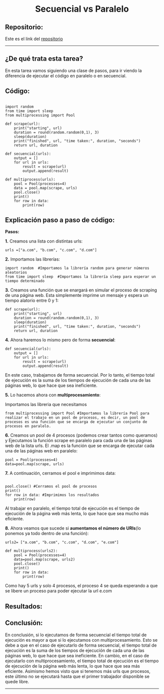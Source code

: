 <h1 align="center">Secuencial vs Paralelo</h1>

<h2>Repositorio:</h2>

Este es el link del [repositorio](https://github.com/albabernal03/Tarea-en-paralelo)

***
<h2>¿De qué trata esta tarea?</h2>
En esta tarea vamos siguiendo una clase de pasos, para ir viendo la diferencia de ejecutar el código en paralelo o en secuencial.

<h2>Código:</h2>

```

import random  
from time import sleep  
from multiprocessing import Pool

def scrape(url):
    print("starting", url)
    duration = round(random.random(0,1), 3) 
    sleep(duration)
    print("finished", url, "time taken:", duration, "seconds")
    return url, duration

def secuencial(urls):
    output = []
    for url in urls:
        result = scrape(url)
        output.append(result)

def multiprocess(urls):
    pool = Pool(processes=4) 
    data = pool.map(scrape, urls)
    pool.close() 
    print()
    for row in data: 
        print(row)

```

<h2>Explicación paso a paso de código:</h2>

**Pasos:**

**1.** Creamos una lista con distintas urls:

```
urls =["a.com", "b.com", "c.com", "d.com"]
```
**2.** Importamos las librerías:

```
import random  #Importamos la librería random para generar números aleatorios
from time import sleep  #Importamos la librería sleep para esperar un tiempo determinado
```

**3.** Creamos una función que se enargará en simular el proceso de scraping de una página web. Esta simplemente imprime un mensaje y espera un tiempo alatorio entre 0 y 1:

```
def scrape(url):
    print("starting", url)
    duration = round(random.random(0,1), 3) 
    sleep(duration)
    print("finished", url, "time taken:", duration, "seconds")
    return url, duration

```

**4.** Ahora haremos lo mismo pero de forma **secuencial**:

```
def secuencial(urls):
    output = []
    for url in urls:
        result = scrape(url)
        output.append(result)

```
En este caso, trabajamos de forma secuencial. Por lo tanto, el tiempo total de ejecución es la suma de los tiempos de ejecución de cada una de las páginas web, lo que hace que sea ineficiente.

**5.** Lo hacemos ahora con **multiprocesamiento**:

Importamos las libreria que necesitamos

```
from multiprocessing import Pool #Importamos la librería Pool para realizar el trabajo en un pool de procesos, es decir, un pool de procesos es una función que se encarga de ejecutar un conjunto de procesos en paralelo.

```

**6.** Creamos un pool de 4 procesos (podemos crear tantos como queramos) y Ejecutamos la función scrape en paralelo para cada una de las páginas web de la lista urls. El .map es la función que se encarga de ejecutar cada una de las páginas web en paralelo:

```
pool = Pool(processes=4)
data=pool.map(scrape, urls)

```

**7.** A continuación, cerramos el pool e imprimimos data:

```

pool.close() #Cerramos el pool de procesos
print()
for row in data: #Imprimimos los resultados
    print(row)

```

Al trabajar en paralelo, el tiempo total de ejecución es el tiempo de ejecución de la página web más lenta, lo que hace que sea mucho más eficiente.


**8.** Ahora veamos que sucede si **aumentamos el número de URls**(lo ponemos ya todo dentro de una función):

```
urls2= ["a.com", "b.com", "c.com", "d.com", "e.com"]

def multiprocess(urls2):
    pool = Pool(processes=4) 
    data=pool.map(scrape, urls2) 
    pool.close() 
    print()
    for row in data: 
        print(row)

```
Como hay 5 urls y solo 4 procesos, el proceso 4 se queda esperando a que se libere un proceso para poder ejecutar la url e.com

<h2>Resultados:</h2>


<h2>Conclusión:</h2>

En conclusión, si lo ejecutamos de forma secuencial el tiempo total de ejecución es mayor a que si lo ejecutamos con multiprocesamiento. Esto se debe a que en el caso de ejecutarlo de forma secuencial, el tiempo total de ejecución es la suma de los tiempos de ejecución de cada una de las páginas web, lo que hace que sea ineficiente. En cambio, en el caso de ejecutarlo con multiprocesamiento, el tiempo total de ejecución es el tiempo de ejecución de la página web más lenta, lo que hace que sea más eficiente. Asimismo hemos visto que si tenemos más urls que procesos, este último no se ejecutará hasta que el primer trabajador disponible se quede libre.





***
